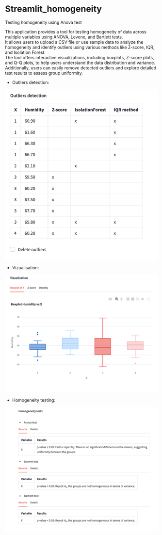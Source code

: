 # Streamlit_homogeneity
Testing homogeneity using Anova test

This application provides a tool for testing homogeneity of data across multiple variables using ANOVA, Levene, and Bartlett tests.\
It allows users to upload a CSV file or use sample data to analyze the homogeneity and identify outliers using various methods like Z-score, IQR, and Isolation Forest.\
The tool offers interactive visualizations, including boxplots, Z-score plots, and Q-Q plots, to help users understand the data distribution and variance. Additionally, users can easily remove detected outliers and explore detailed test results to assess group uniformity.

 - Outliers detection:
<p align="center"><img src="Screenshot 2024-09-03 at 06.52.16.png"></p>

 - Vizualisation:
<p align="center"><img src="Screenshot 2024-09-03 at 06.52.37.png"></p>

 - Homogeneity testing:
<p align="center"><img src="Screenshot 2024-09-03 at 06.52.46.png"></p>
